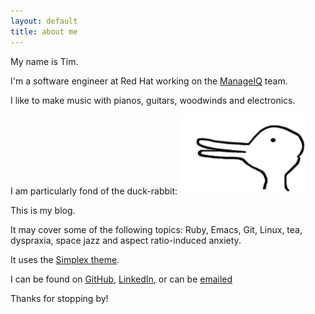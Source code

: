 ```yaml
---
layout: default
title: about me
---
```


My name is Tim.

I'm a software engineer at Red Hat working on the
[ManageIQ](http://manageiq.org) team.

I like to make music with pianos, guitars, woodwinds and electronics.

I am particularly fond of the duck-rabbit:
<img src="/assets/duck-rabbit.gif" class="img-responsive" alt="Wittgenstein's duck-rabbit" style="height: 40%; width: 40%">

This is my blog.

It may cover some of the following topics: Ruby, Emacs, Git, Linux,
tea, dyspraxia, space jazz and aspect ratio-induced anxiety.

It uses the [Simplex theme](https://bootswatch.com/simplex).

I can be found on [GitHub], [LinkedIn], or can be [emailed]

Thanks for stopping by!

[GitHub]: https://github.com/imtayadeway
[LinkedIn]: http://www.linkedin.com/in/timjimwade
[emailed]: mailto:hello@timjwade.com
